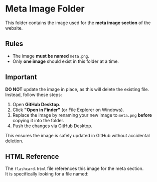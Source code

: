 # Meta Image Folder

This folder contains the image used for the **meta image section** of the website.

## Rules
- The image **must be named** `meta.png`.
- Only **one image** should exist in this folder at a time.

## Important
**DO NOT** update the image in place, as this will delete the existing file.  
Instead, follow these steps:

1. Open **GitHub Desktop**.
2. Click **"Open in Finder"** (or File Explorer on Windows).
3. Replace the image by renaming your new image to `meta.png` **before** copying it into the folder.
4. Push the changes via GitHub Desktop.

This ensures the image is safely updated in GitHub without accidental deletion.

## HTML Reference
The `flashcard.html` file references this image for the meta section.  
It is specifically looking for a file named:

